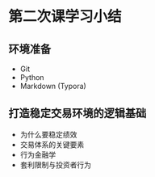 # 第二次课学习小结

## 环境准备
- Git
- Python
- Markdown (Typora)

## 打造稳定交易环境的逻辑基础
- 为什么要稳定绩效
- 交易体系的关键要素
- 行为金融学
- 套利限制与投资者行为
